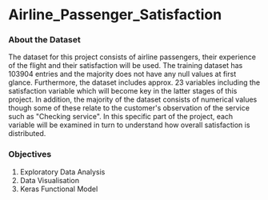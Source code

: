 # Airline_Passenger_Satisfaction
### About the Dataset
The dataset for this project consists of airline passengers, their experience of the flight and their satisfaction will be used. The training dataset has 103904 entries and the majority does not have any null values at first glance. Furthermore, the dataset includes approx. 23 variables including the satisfaction variable which will become key in the latter stages of this project. In addition, the majority of the dataset consists of numerical values though some of these relate to the customer's observation of the service such as "Checking service". In this specific part of the project, each variable will be examined in turn to understand how overall satisfaction is distributed.

 

### Objectives
1. Exploratory Data Analysis
2. Data Visualisation
3. Keras Functional Model
